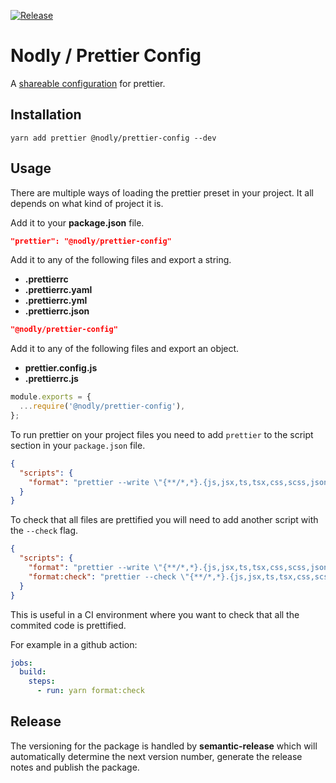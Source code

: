 [![Release](https://github.com/nodly/prettier-config/actions/workflows/release.yml/badge.svg)](https://github.com/nodly/prettier-config/actions/workflows/release.yml)

# Nodly / Prettier Config

A [shareable configuration](https://prettier.io/docs/en/configuration.html#sharing-configurations) for prettier.

## Installation

```
yarn add prettier @nodly/prettier-config --dev
```

## Usage

There are multiple ways of loading the prettier preset in your project. It all depends on what kind of project it is.

Add it to your **package.json** file.

```json
"prettier": "@nodly/prettier-config"
```

Add it to any of the following files and export a string.

- **.prettierrc**
- **.prettierrc.yaml**
- **.prettierrc.yml**
- **.prettierrc.json**

```json
"@nodly/prettier-config"
```

Add it to any of the following files and export an object.

- **prettier.config.js**
- **.prettierrc.js**

```js
module.exports = {
  ...require('@nodly/prettier-config'),
};
```

To run prettier on your project files you need to add `prettier` to the script section in your `package.json` file.

```json
{
  "scripts": {
    "format": "prettier --write \"{**/*,*}.{js,jsx,ts,tsx,css,scss,json,md,yml,yaml}\""
  }
}
```

To check that all files are prettified you will need to add another script with the `--check` flag.

```json
{
  "scripts": {
    "format": "prettier --write \"{**/*,*}.{js,jsx,ts,tsx,css,scss,json,md,yml,yaml}\"",
    "format:check": "prettier --check \"{**/*,*}.{js,jsx,ts,tsx,css,scss,json,md,yml,yaml}\""
  }
}
```

This is useful in a CI environment where you want to check that all the commited code is prettified.

For example in a github action:

```yml
jobs:
  build:
    steps:
      - run: yarn format:check
```

## Release

The versioning for the package is handled by **semantic-release** which will automatically determine the next version number, generate the release notes and publish the package.

